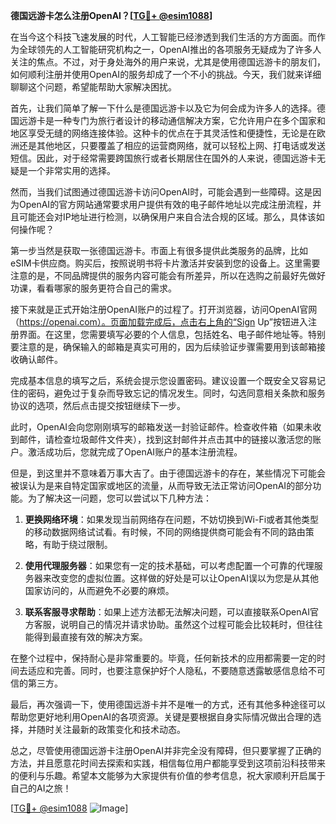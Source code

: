 **德国远游卡怎么注册OpenAI？[[TG💪+ @esim1088](https://t.me/s/esim1088)]**

在当今这个科技飞速发展的时代，人工智能已经渗透到我们生活的方方面面。而作为全球领先的人工智能研究机构之一，OpenAI推出的各项服务无疑成为了许多人关注的焦点。不过，对于身处海外的用户来说，尤其是使用德国远游卡的朋友们，如何顺利注册并使用OpenAI的服务却成了一个不小的挑战。今天，我们就来详细聊聊这个问题，希望能帮助大家解决困扰。

首先，让我们简单了解一下什么是德国远游卡以及它为何会成为许多人的选择。德国远游卡是一种专门为旅行者设计的移动通信解决方案，它允许用户在多个国家和地区享受无缝的网络连接体验。这种卡的优点在于其灵活性和便捷性，无论是在欧洲还是其他地区，只要覆盖了相应的运营商网络，就可以轻松上网、打电话或发送短信。因此，对于经常需要跨国旅行或者长期居住在国外的人来说，德国远游卡无疑是一个非常实用的选择。

然而，当我们试图通过德国远游卡访问OpenAI时，可能会遇到一些障碍。这是因为OpenAI的官方网站通常要求用户提供有效的电子邮件地址以完成注册流程，并且可能还会对IP地址进行检测，以确保用户来自合法合规的区域。那么，具体该如何操作呢？

第一步当然是获取一张德国远游卡。市面上有很多提供此类服务的品牌，比如eSIM卡供应商。购买后，按照说明书将卡片激活并安装到您的设备上。这里需要注意的是，不同品牌提供的服务内容可能会有所差异，所以在选购之前最好先做好功课，看看哪家的服务更符合自己的需求。

接下来就是正式开始注册OpenAI账户的过程了。打开浏览器，访问OpenAI官网（https://openai.com）。页面加载完成后，点击右上角的“Sign Up”按钮进入注册界面。在这里，您需要填写必要的个人信息，包括姓名、电子邮件地址等。特别要注意的是，确保输入的邮箱是真实可用的，因为后续验证步骤需要用到该邮箱接收确认邮件。

完成基本信息的填写之后，系统会提示您设置密码。建议设置一个既安全又容易记住的密码，避免过于复杂而导致忘记的情况发生。同时，勾选同意相关条款和服务协议的选项，然后点击提交按钮继续下一步。

此时，OpenAI会向您刚刚填写的邮箱发送一封验证邮件。检查收件箱（如果未收到邮件，请检查垃圾邮件文件夹），找到这封邮件并点击其中的链接以激活您的账户。激活成功后，您就完成了OpenAI账户的基本注册流程。

但是，到这里并不意味着万事大吉了。由于德国远游卡的存在，某些情况下可能会被误认为是来自特定国家或地区的流量，从而导致无法正常访问OpenAI的部分功能。为了解决这一问题，您可以尝试以下几种方法：

1. **更换网络环境**：如果发现当前网络存在问题，不妨切换到Wi-Fi或者其他类型的移动数据网络试试看。有时候，不同的网络提供商可能会有不同的路由策略，有助于绕过限制。
   
2. **使用代理服务器**：如果您有一定的技术基础，可以考虑配置一个可靠的代理服务器来改变您的虚拟位置。这样做的好处是可以让OpenAI误以为您是从其他国家访问的，从而避免不必要的麻烦。
   
3. **联系客服寻求帮助**：如果上述方法都无法解决问题，可以直接联系OpenAI官方客服，说明自己的情况并请求协助。虽然这个过程可能会比较耗时，但往往能得到最直接有效的解决方案。

在整个过程中，保持耐心是非常重要的。毕竟，任何新技术的应用都需要一定的时间去适应和完善。同时，也要注意保护好个人隐私，不要随意透露敏感信息给不可信的第三方。

最后，再次强调一下，使用德国远游卡并不是唯一的方式，还有其他多种途径可以帮助您更好地利用OpenAI的各项资源。关键是要根据自身实际情况做出合理的选择，并随时关注最新的政策变化和技术动态。

总之，尽管使用德国远游卡注册OpenAI并非完全没有障碍，但只要掌握了正确的方法，并且愿意花时间去探索和实践，相信每位用户都能享受到这项前沿科技带来的便利与乐趣。希望本文能够为大家提供有价值的参考信息，祝大家顺利开启属于自己的AI之旅！

[[TG💪+ @esim1088](https://t.me/s/esim1088) ![Image](https://i.postimg.cc/4NQfJmqS/Snipaste-2025-05-13-00-14-12.png)]